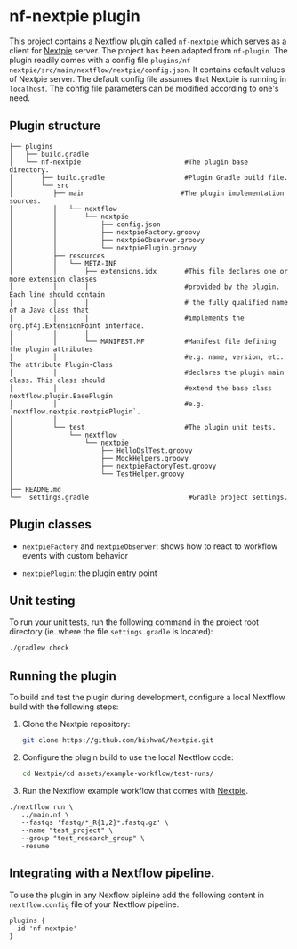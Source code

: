 # nf-nextpie plugin 
 
This project contains a Nextflow plugin called `nf-nextpie` which serves as a client for [Nextpie](https://github.com/bishwaG/Nextpie/) server. The project has been adapted from `nf-plugin`. The plugin readily comes with a config file `plugins/nf-nextpie/src/main/nextflow/nextpie/config.json`. It contains default values of Nextpie server. The default config file assumes that Nextpie is running in `localhost`. The config file parameters can be modified according to one's need.

## Plugin structure

```
├── plugins
│   ├── build.gradle
│   └── nf-nextpie                          #The plugin base directory.
│       ├── build.gradle                    #Plugin Gradle build file.
│       └── src
│          ├── main                        #The plugin implementation sources.
│          │   └── nextflow
│          │       └── nextpie
│          │           ├── config.json
│          │           ├── nextpieFactory.groovy
│          │           ├── nextpieObserver.groovy
│          │           └── nextpiePlugin.groovy
│          ├── resources
│          │   └── META-INF
│          │       ├── extensions.idx       #This file declares one or more extension classes 
│          │       │                        #provided by the plugin. Each line should contain 
│          │       │                        # the fully qualified name of a Java class that 
│          │       │                        #implements the org.pf4j.ExtensionPoint interface.
│          │       │
│          │       └── MANIFEST.MF          #Manifest file defining the plugin attributes
│          │                                #e.g. name, version, etc. The attribute Plugin-Class
│          │                                #declares the plugin main class. This class should 
│          │                                #extend the base class nextflow.plugin.BasePlugin 
│          │                                #e.g. `nextflow.nextpie.nextpiePlugin`.
│          │
│          └── test                         #The plugin unit tests.                  
│              └── nextflow
│                  └── nextpie
│                      ├── HelloDslTest.groovy
│                      ├── MockHelpers.groovy
│                      ├── nextpieFactoryTest.groovy
│                      └── TestHelper.groovy
│       
├── README.md
└──  settings.gradle                         #Gradle project settings.
```

## Plugin classes

- `nextpieFactory` and `nextpieObserver`: shows how to react to workflow events with custom behavior

- `nextpiePlugin`: the plugin entry point

## Unit testing 

To run your unit tests, run the following command in the project root directory (ie. where the file `settings.gradle` is located):

```bash
./gradlew check
```

## Running the plugin

To build and test the plugin during development, configure a local Nextflow build with the following steps:

1. Clone the Nextpie repository:
    ```bash
    git clone https://github.com/bishwaG/Nextpie.git
    ```
  
2. Configure the plugin build to use the local Nextflow code:
    ```bash
    cd Nextpie/cd assets/example-workflow/test-runs/
    ```
  
4. Run the Nextflow example workflow that comes with [Nextpie](https://github.com/bishwaG/Nextpie/).
```
./nextflow run \
   ../main.nf \
   --fastqs 'fastq/*_R{1,2}*.fastq.gz' \
   --name "test_project" \
   --group "test_research_group" \
   -resume
```

## Integrating with a Nextflow pipeline.

To use the plugin in any Nexflow pipleine add the following content in `nextflow.config` file of your Nextflow pipeline.

```
plugins {
  id 'nf-nextpie'
}

```




